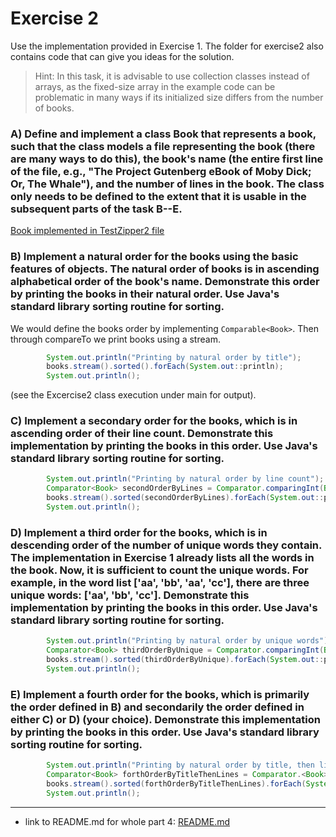 # Exercise 2

Use the implementation provided in Exercise 1. The folder for exercise2 also contains code that can give you ideas for the solution.

>Hint: In this task, it is advisable to use collection classes instead of arrays, as the fixed-size array in the example code can be problematic in many ways if its initialized size differs from the number of books.


### A) Define and implement a class Book that represents a book, such that the class models a file representing the book (there are many ways to do this), the book's name (the entire first line of the file, e.g., "The Project Gutenberg eBook of Moby Dick; Or, The Whale"), and the number of lines in the book. The class only needs to be defined to the extent that it is usable in the subsequent parts of the task B--E.

[Book implemented in TestZipper2 file](TestZipper2.java)


### B) Implement a natural order for the books using the basic features of objects. The natural order of books is in ascending alphabetical order of the book's name. Demonstrate this order by printing the books in their natural order. Use Java's standard library sorting routine for sorting.

We would define the books order by implementing `Comparable<Book>`.
Then through compareTo we print books using a stream.

```java
        System.out.println("Printing by natural order by title");
        books.stream().sorted().forEach(System.out::println);
        System.out.println();
```

(see the Excercise2 class execution under main for output).

### C) Implement a secondary order for the books, which is in ascending order of their line count. Demonstrate this implementation by printing the books in this order. Use Java's standard library sorting routine for sorting.

```java
        System.out.println("Printing by natural order by line count");
        Comparator<Book> secondOrderByLines = Comparator.comparingInt(Book::lineCount);
        books.stream().sorted(secondOrderByLines).forEach(System.out::println);
        System.out.println();
```

### D) Implement a third order for the books, which is in descending order of the number of unique words they contain. The implementation in Exercise 1 already lists all the words in the book. Now, it is sufficient to count the unique words. For example, in the word list ['aa', 'bb', 'aa', 'cc'], there are three unique words: ['aa', 'bb', 'cc']. Demonstrate this implementation by printing the books in this order. Use Java's standard library sorting routine for sorting.

```java
        System.out.println("Printing by natural order by unique words");
        Comparator<Book> thirdOrderByUnique = Comparator.comparingInt(Book::uniqueWords).reversed();
        books.stream().sorted(thirdOrderByUnique).forEach(System.out::println);
        System.out.println();
```

### E) Implement a fourth order for the books, which is primarily the order defined in B) and secondarily the order defined in either C) or D) (your choice). Demonstrate this implementation by printing the books in this order. Use Java's standard library sorting routine for sorting.

```java
        System.out.println("Printing by natural order by title, then line count");
        Comparator<Book> forthOrderByTitleThenLines = Comparator.<Book>naturalOrder().thenComparing(secondOrderByLines);
        books.stream().sorted(forthOrderByTitleThenLines).forEach(System.out::println);
        System.out.println();
```

---

- link to README.md for whole part 4: [README.md](../README.md)

